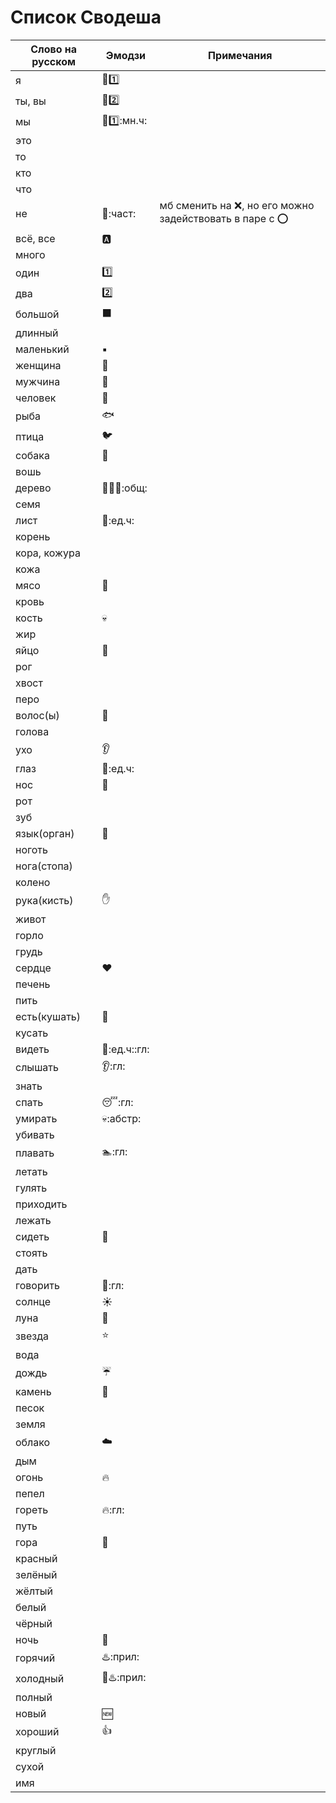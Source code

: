 # Список Сводеша

Слово на русском | Эмодзи | Примечания
-----------------|--------|-----------
я | :bust_in_silhouette::one: |
ты, вы | :bust_in_silhouette::two: |
мы | :busts_in_silhouette::one::мн.ч: |
это | |
то | |
кто | |
что | |
не | :no_entry_sign::част: | мб сменить на :x:, но его можно задействовать в паре с :o:
всё, все | :a: |
много | |
один | :one:|
два | :two:|
большой | :black_large_square: |
длинный | |
маленький | :black_small_square: |
женщина | :woman:|
мужчина | :man:|
человек | :bust_in_silhouette: |
рыба | :fish:|
птица | :bird:|
собака | :dog:|
вошь | |
дерево |:palm_tree::evergreen_tree::deciduous_tree::общ: |
семя | |
лист | :leaves::ед.ч: |
корень | |
кора, кожура | |
кожа | |
мясо | :meat_on_bone: |
кровь | |
кость | :skull: |
жир | |
яйцо | :egg:|
рог | |
хвост | |
перо | |
волос(ы) | :haircut: |
голова | |
ухо | :ear:|
глаз | :eyes::ед.ч:|
нос | :nose:|
рот | |
зуб | |
язык(орган) | :tongue: |
ноготь | |
нога(стопа) | |
колено | |
рука(кисть) | :hand: |
живот | |
горло | |
грудь | |
сердце | :heart:|
печень | |
пить | |
есть(кушать) | :fork_and_knife: |
кусать | |
видеть | :eyes::ед.ч::гл: |
слышать | :ear::гл: |
знать | |
спать | :sleeping::гл: |
умирать | :skull::абстр: |
убивать | |
плавать | :swimmer::гл: |
летать | |
гулять | |
приходить | |
лежать | |
сидеть | :seat: |
стоять | |
дать | |
говорить | :speech_balloon::гл: |
солнце | :sunny:|
луна | :crescent_moon:|
звезда | :star:|
вода | |
дождь | :umbrella: |
камень | :moyai: |
песок | |
земля | |
облако | :cloud: |
дым | |
огонь | :fire: |
пепел | |
гореть | :fire::гл: |
путь | |
гора | :mount_fuji: |
красный | |
зелёный | |
жёлтый | |
белый | |
чёрный | |
ночь | :bridge_at_night: |
горячий | :hotsprings::прил: |
холодный | :no_entry_sign::hotsprings::прил: |
полный | |
новый | :new:|
хороший | :+1: |
круглый | |
сухой | |
имя | |
